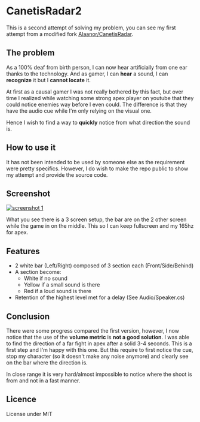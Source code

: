 # CanetisRadar2

This is a second attempt of solving my problem, you can see my first attempt from a modified fork
[Alaanor/CanetisRadar](https://github.com/Alaanor/CanetisRadar).

## The problem

As a 100% deaf from birth person, I can now hear artificially from one ear thanks to the technology. And as gamer, I
can **hear** a sound, I can **recognize** it but I **cannot locate** it.

At first as a causal gamer I was not really bothered by this fact, but over time I realized while watching some strong
apex player on youtube that they could notice enemies way before I even could. The difference is that they have the
audio cue while I'm only relying on the visual one.

Hence I wish to find a way to **quickly** notice from what direction the sound is.

## How to use it

It has not been intended to be used by someone else as the requirement were pretty specifics. However, I do wish to make
the repo public to show my attempt and provide the source code.

## Screenshot

<a href="https://cdn.discordapp.com/attachments/733779754121166978/822505618149605477/unknown.png">
 <img src="https://cdn.discordapp.com/attachments/733779754121166978/822505788626173952/unknown.png" alt="screenshot 1"/>
</a>

<br>

<a href="https://cdn.discordapp.com/attachments/733779754121166978/822505597663707168/unknown.png">
  <img src="https://cdn.discordapp.com/attachments/733779754121166978/822505734880100412/unknown.png" alt="">
</a>

What you see there is a 3 screen setup, the bar are on the 2 other screen while the game in on the middle.
This so I can keep fullscreen and my 165hz for apex.

## Features

- 2 white bar (Left/Right) composed of 3 section each (Front/Side/Behind)
- A section become:
    - White if no sound
    - Yellow if a small sound is there
    - Red if a loud sound is there
- Retention of the highest level met for a delay (See Audio/Speaker.cs)

## Conclusion

There were some progress compared the first version, however, I now notice that the use of the **volume metric**
is **not a good solution**. I was able to find the direction of a far fight in apex after a solid 3-4 seconds.
This is a first step and I'm happy with this one. But this require to first notice the cue, stop my character
(so it doesn't make any noise anymore) and clearly see on the bar where the direction is.

In close range it is very hard/almost impossible to notice where the shoot is from and not in a fast manner.

## Licence

License under MIT

